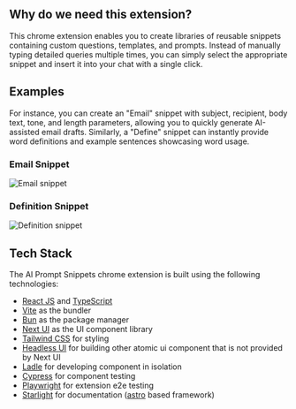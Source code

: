 ## Why do we need this extension?

This chrome extension enables you to create libraries of reusable snippets containing custom questions, templates, and prompts. Instead of manually typing detailed queries multiple times, you can simply select the appropriate snippet and insert it into your chat with a single click.

## Examples

For instance, you can create an "Email" snippet with subject, recipient, body text, tone, and length parameters, allowing you to quickly generate AI-assisted email drafts. Similarly, a "Define" snippet can instantly provide word definitions and example sentences showcasing word usage.

### Email Snippet
![Email snippet](./apps/docs/public/images/screenshots/showcase-email.gif)

### Definition Snippet
![Definition snippet](./apps/docs/public/images/screenshots/showcase-definition.gif)

## Tech Stack
The AI Prompt Snippets chrome extension is built using the following technologies:

- [React JS](https://react.dev/) and [TypeScript](https://www.typescriptlang.org/)
- [Vite](https://vitejs.dev/) as the bundler
- [Bun](https://bun.sh/) as the package manager
- [Next UI](https://nextui.org/) as the UI component library
- [Tailwind CSS](https://tailwindcss.com/) for styling
- [Headless UI](https://headlessui.com/) for building other atomic ui component that is not provided by Next UI 
- [Ladle](https://ladle.dev/) for developing component in isolation
- [Cypress](https://docs.cypress.io/guides/component-testing/overview) for component testing
- [Playwright](https://playwright.dev/) for extension e2e testing
- [Starlight](https://starlight.astro.build/) for documentation ([astro](https://astro.build/) based framework)